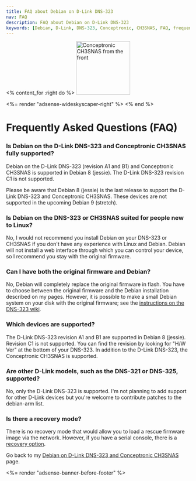 ```yaml
---
title: FAQ about Debian on D-Link DNS-323
nav: FAQ
description: FAQ about Debian on D-Link DNS-323
keywords: [Debian, D-Link, DNS-323, Conceptronic, CH3SNAS, FAQ, frequently asked questions, help, troubleshooting]
---
```


<% content_for :right do %>
<img src = "../images/r_ch3snas_front.jpg" class="border" alt="Conceptronic CH3SNAS from the front" width="148" height="146" />

<%= render "adsense-wideskyscaper-right" %>
<% end %>

<h1>Frequently Asked Questions (FAQ)</h1>

<h3>Is Debian on the D-Link DNS-323 and Conceptronic CH3SNAS fully supported?</h3>

Debian on the D-Link DNS-323 (revision A1 and B1) and Conceptronic CH3SNAS
is supported in Debian 8 (jessie).  The D-Link DNS-323 revision C1 is not
supported.

Please be aware that Debian 8 (jessie) is the last release to support the
D-Link DNS-323 and Conceptronic CH3SNAS.  These devices are not supported
in the upcoming Debian 9 (stretch).

<h3>Is Debian on the DNS-323 or CH3SNAS suited for people new to Linux?</h3>

No, I would not recommend you install Debian on your DNS-323 or CH3SNAS if
you don't have any experience with Linux and Debian.  Debian will not
install a web interface through which you can control your device, so I
recommend you stay with the original firmware.

<h3>Can I have both the original firmware and Debian?</h3>

No, Debian will completely replace the original firmware in flash.  You
have to choose between the original firmware and the Debian installation
described on my pages.  However, it is possible to make a small Debian
system on your disk with the original firmware; see the <a href =
"http://dns323.kood.org/howto:install_debian">instructions on the DNS-323
wiki</a>.

<h3>Which devices are supported?</h3>

The D-Link DNS-323 revision A1 and B1 are supported in Debian 8 (jessie).  Revision C1 is
not supported.  You can find the revision by looking for "H/W
Ver" at the bottom of your DNS-323.  In addition to the D-Link DNS-323, the
Conceptronic CH3SNAS is supported.

<h3>Are other D-Link models, such as the DNS-321 or DNS-325, supported?</h3>

No, only the D-Link DNS-323 is supported.  I'm not planning to add support
for other D-Link devices but you're welcome to contribute patches to the
debian-arm list.

<h3>Is there a recovery mode?</h3>

There is no recovery mode that would allow you to load a rescue firmware
image via the network.  However, if you have a serial console, there is a
<a href = "../recovery/">recovery option</a>.

Go back to my <a href = "..">Debian on D-Link DNS-323 and Conceptronic
CH3SNAS</a> page.

<div class="bbf">
<%= render "adsense-banner-before-footer" %>
</div>

